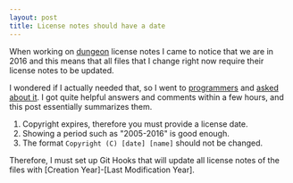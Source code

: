 ```yaml
---
layout: post
title: License notes should have a date
---
```


When working on [dungeon](https://github.com/mafagafogigante/dungeon/) license
notes I came to notice that we are in 2016 and this means that all files that I
change right now require their license notes to be updated.

I wondered if I actually needed that, so I went to
[programmers](https://programmers.stackexchange.com/)
and
[asked about it](https://programmers.stackexchange.com/questions/307934/using-a-license-without-a-year-value).
I got quite helpful answers and comments within a few hours, and this post essentially
summarizes them.

1. Copyright expires, therefore you must provide a license date.
2. Showing a period such as "2005-2016" is good enough.
3. The format `Copyright (C) [date] [name]` should not be changed.

Therefore, I must set up Git Hooks that will update all license notes of the
files with [Creation Year]-[Last Modification Year]. 
